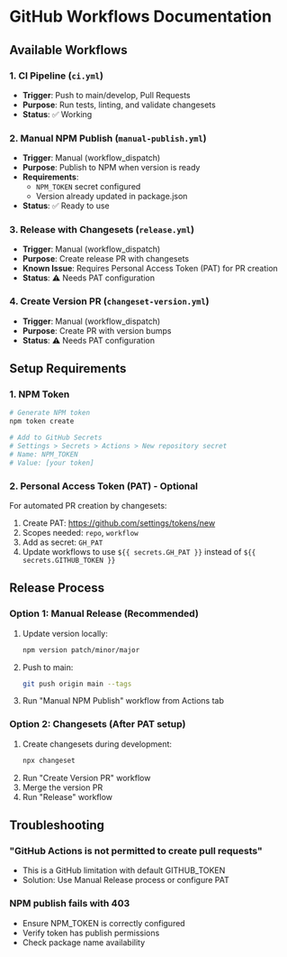 # GitHub Workflows Documentation

## Available Workflows

### 1. CI Pipeline (`ci.yml`)
- **Trigger**: Push to main/develop, Pull Requests
- **Purpose**: Run tests, linting, and validate changesets
- **Status**: ✅ Working

### 2. Manual NPM Publish (`manual-publish.yml`)
- **Trigger**: Manual (workflow_dispatch)
- **Purpose**: Publish to NPM when version is ready
- **Requirements**: 
  - `NPM_TOKEN` secret configured
  - Version already updated in package.json
- **Status**: ✅ Ready to use

### 3. Release with Changesets (`release.yml`)
- **Trigger**: Manual (workflow_dispatch)
- **Purpose**: Create release PR with changesets
- **Known Issue**: Requires Personal Access Token (PAT) for PR creation
- **Status**: ⚠️ Needs PAT configuration

### 4. Create Version PR (`changeset-version.yml`)
- **Trigger**: Manual (workflow_dispatch)
- **Purpose**: Create PR with version bumps
- **Status**: ⚠️ Needs PAT configuration

## Setup Requirements

### 1. NPM Token
```bash
# Generate NPM token
npm token create

# Add to GitHub Secrets
# Settings > Secrets > Actions > New repository secret
# Name: NPM_TOKEN
# Value: [your token]
```

### 2. Personal Access Token (PAT) - Optional
For automated PR creation by changesets:

1. Create PAT: https://github.com/settings/tokens/new
2. Scopes needed: `repo`, `workflow`
3. Add as secret: `GH_PAT`
4. Update workflows to use `${{ secrets.GH_PAT }}` instead of `${{ secrets.GITHUB_TOKEN }}`

## Release Process

### Option 1: Manual Release (Recommended)
1. Update version locally:
   ```bash
   npm version patch/minor/major
   ```
2. Push to main:
   ```bash
   git push origin main --tags
   ```
3. Run "Manual NPM Publish" workflow from Actions tab

### Option 2: Changesets (After PAT setup)
1. Create changesets during development:
   ```bash
   npx changeset
   ```
2. Run "Create Version PR" workflow
3. Merge the version PR
4. Run "Release" workflow

## Troubleshooting

### "GitHub Actions is not permitted to create pull requests"
- This is a GitHub limitation with default GITHUB_TOKEN
- Solution: Use Manual Release process or configure PAT

### NPM publish fails with 403
- Ensure NPM_TOKEN is correctly configured
- Verify token has publish permissions
- Check package name availability